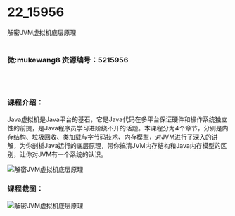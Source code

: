 # 22_15956
解密JVM虚拟机底层原理
<br/></br>
<h3>微:mukewang8 资源编号：5215956</h3>
<br/></br>
<h3>课程介绍：</h3>
<p>Java虚拟机是Java平台的基石，它是Java代码在多平台保证硬件和操作系统独立性的前提，是Java程序员学习进阶绕不开的话题。本课程分为4个章节，分别是内存结构、垃圾回收、类加载与字节码技术、内存模型，对<a title="查看与 JVM 相关的文章" target="_blank">JVM</a>进行了深入的讲解，为你剖析Java运行的底层原理，带你搞清JVM内存结构和Java内存模型的区别，让你对JVM有一个系统的认识。</p>
<p><img src="https://www.ko996.com/wp-content/uploads/img/2020/11/2-2-300x183.png" alt="解密JVM虚拟机底层原理"></p>
<div class="info-desc">
<h3>课程截图：</h3>
<p><img src="https://www.ko996.com/wp-content/uploads/img/2020/11/1-2.png" alt="解密JVM虚拟机底层原理"></p>


			
</div>
